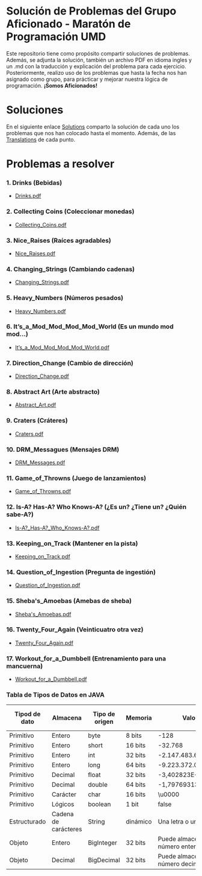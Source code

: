 # Solución de Problemas del Grupo Aficionado - Maratón de Programación UMD

Este repositorio tiene como propósito compartir soluciones de problemas. Además, se adjunta la solución, también un archivo PDF en idioma ingles y un .md con la traducción y explicación del problema para cada ejercicio. Posteriormente, realizo uso de los problemas que hasta la fecha nos han asignado como grupo, para prácticar y mejorar nuestra lógica de programación. **¡Somos Aficionados!**

# Soluciones
En el siguiente enlace [Solutions](https://github.com/josuerom/maraton-de-programacion-UMD/tree/main/src/interfaz) comparto la solución de cada uno los problemas que nos han colocado hasta el momento. Además, de las [Translations](https://github.com/josuerom/maraton-de-programacion-UMD/tree/main/problems/traducciones) de cada punto.

# Problemas a resolver
### 1. Drinks (Bebidas)
- [Drinks.pdf](https://github.com/josuerom/maraton-de-programacion-UMD/blob/main/problems/1.%20Drinks.pdf)

### 2. Collecting Coins (Coleccionar monedas)
- [Collecting_Coins.pdf](https://github.com/josuerom/maraton-de-programacion-UMD/blob/main/problems/2.%20Collecting_Coins.pdf)

### 3. Nice_Raises (Raíces agradables)
- [Nice_Raises.pdf](https://github.com/josuerom/maraton-de-programacion-UMD/blob/main/problems/3.%20Nice_Raises.pdf)

### 4. Changing_Strings (Cambiando cadenas)
- [Changing_Strings.pdf](https://github.com/josuerom/maraton-de-programacion-UMD/blob/main/problems/4.%20Changing_Strings.pdf)

### 5. Heavy_Numbers (Números pesados)
- [Heavy_Numbers.pdf](https://github.com/josuerom/maraton-de-programacion-UMD/blob/main/problems/5.%20Heavy_Numbers.pdf)

### 6. It’s_a_Mod_Mod_Mod_Mod_World (Es un mundo mod mod...)
- [It’s_a_Mod_Mod_Mod_Mod_World.pdf](https://github.com/josuerom/maraton-de-programacion-UMD/blob/main/problems/6.%20It’s_a_Mod_Mod_Mod_Mod_World.pdf)

### 7. Direction_Change (Cambio de dirección)
- [Direction_Change.pdf](https://github.com/josuerom/maraton-programacionUMD/blob/main/problems/7.%20Direction_Change.pdf)

### 8. Abstract Art (Arte abstracto)
- [Abstract_Art.pdf](https://github.com/josuerom/maraton-programacionUMD/blob/main/problems/8.%20Abstract_Art.pdf)

### 9. Craters (Cráteres)
- [Craters.pdf](https://github.com/josuerom/maraton-programacionUMD/blob/main/problems/9.%20Craters.pdf)

### 10. DRM_Messagues (Mensajes DRM)
- [DRM_Messages.pdf](https://github.com/josuerom/maraton-programacionUMD/blob/main/problems/10.%20DRM_Messages.pdf)

### 11. Game_of_Throwns (Juego de lanzamientos)
- [Game_of_Throwns.pdf](https://github.com/josuerom/maraton-programacionUMD/blob/main/problems/11.%20Game_of_Throwns.pdf)

### 12. Is-A? Has-A? Who Knows-A? (¿Es un? ¿Tiene un? ¿Quién sabe-A?)
- [Is-A?_Has-A?_Who_Knows-A?.pdf](https://github.com/josuerom/maraton-programacionUMD/blob/main/problems/12.%20Is-A_Has-A_Who_Knowz-A.pdf)

### 13. Keeping_on_Track (Mantener en la pista)
- [Keeping_on_Track.pdf](https://github.com/josuerom/maraton-programacionUMD/blob/main/problems/13.%20Keeping_On_Track.pdf)

### 14. Question_of_Ingestion (Pregunta de ingestión)
- [Question_of_Ingestion.pdf](https://github.com/josuerom/maraton-programacionUMD/blob/main/problems/14.%20A_Question_of_Ingestion.pdf)

### 15. Sheba's_Amoebas (Amebas de sheba)
- [Sheba's_Amoebas.pdf](https://github.com/josuerom/maraton-programacionUMD/blob/main/problems/15.%20Sheba%C2%B4s_Amoebas.pdf)

### 16. Twenty_Four_Again (Veinticuatro otra vez)
- [Twenty_Four_Again.pdf](https://github.com/josuerom/maraton-programacionUMD/blob/main/problems/16.%20Twenty_Four_Again.pdf)

### 17. Workout_for_a_Dumbbell (Entrenamiento para una mancuerna)
- [Workout_for_a_Dumbbell.pdf](https://github.com/josuerom/maraton-programacionUMD/blob/main/problems/17.%20Workout_for_a_Dumbbell.pdf)

### Tabla de Tipos de Datos en JAVA
| Tipod de dato | Almacena | Tipo de origen | Memoria | Valor mínimo | Valor máximo | Valor por defecto |
| ------------- | -------- | -------------- | ------- | ------------ | ------------ | ----------------- |
| Primitivo | Entero | byte | 8 bits | -128 | 127 | 0 |
| Primitivo | Entero | short | 16 bits | -32.768 | 32.767 | 0 |
| Primitivo | Entero | int | 32 bits | -2.147.483.648 | 2.147.483.647 | 0 |
| Primitivo | Entero | long | 64 bits | -9.223.372.036.854.775.808 | 9.223.372.036.854.775.807 | 0 |
| Primitivo | Decimal | float | 32 bits | -3,402823E+38 | 3,402823E+38 | 0.0 |
| Primitivo | Decimal | double | 64 bits | -1,79769313586232E+308 | 1,79769313586232E+308 | 0.0 |
| Primitivo | Carácter | char | 16 bits | \u0000 | \uffff | \u0000 |
| Primitivo | Lógicos | boolean | 1 bit | false | true | false |
| Estructurado | Cadena de carácteres | String | dinámico | Una letra o un número de texto | Letras o carácteres infinitos | void |
| Objeto | Entero | BigInteger | 32 bits | Puede almacenar cualquier número entero grande | | null |
| Objeto | Decimal | BigDecimal | 32 bits | Puede almacenar cualquier número decimal grande | | null |
